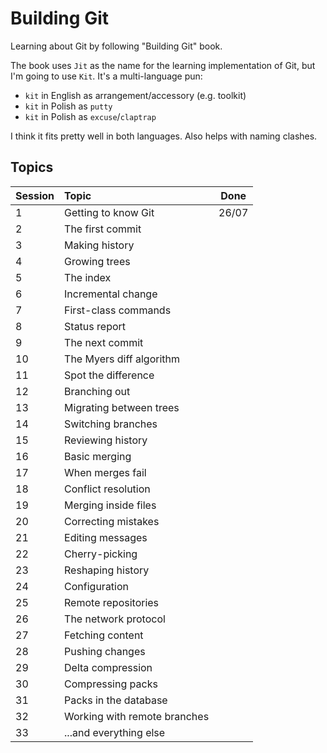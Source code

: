 # Building Git

Learning about Git by following "Building Git" book.

The book uses `Jit` as the name for the learning implementation of Git, but I'm going to use `Kit`. It's a multi-language pun:
- `kit` in English as arrangement/accessory (e.g. toolkit)
- `kit` in Polish as `putty`
- `kit` in Polish as `excuse`/`claptrap`

I think it fits pretty well in both languages. Also helps with naming clashes.

## Topics

| Session | Topic                        | Done  |
|---------|:-----------------------------|-------|
| 1       | Getting to know Git          | 26/07 |
| 2       | The first commit	           |       |
| 3       | Making history               |       |
| 4       | Growing trees                |       |
| 5       | The index                    |       |
| 6       | Incremental change           |       |
| 7       | First-class commands         |       |
| 8       | Status report                |       |
| 9       | The next commit              |       |
| 10      | The Myers diff algorithm     |       |
| 11      | Spot the difference          |       |
| 12      | Branching out                |       |
| 13      | Migrating between trees	     |       |
| 14      | Switching branches           |       |
| 15      | Reviewing history            |       |
| 16      | Basic merging                |       |
| 17      | When merges fail             |       |
| 18      | Conflict resolution          |       |
| 19      | Merging inside files         |       |
| 20      | Correcting mistakes          |       |
| 21      | Editing messages             |       |
| 22      | Cherry-picking               |       |
| 23      | Reshaping history            |       |
| 24      | Configuration                |       |
| 25      | Remote repositories          |       |
| 26      | The network protocol         |       |
| 27      | Fetching content             |       |
| 28      | Pushing changes              |       |
| 29      | Delta compression            |       |
| 30      | Compressing packs            |       |
| 31      | Packs in the database        |       |
| 32      | Working with remote branches |       |
| 33      | ...and everything else       |       |

